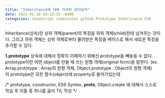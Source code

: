 ```yaml
---
title: "Inheritance에 대해 자세히 알아보자"
date: 2021-01-16 14:12:33 -0400
categories: JavaScript codestates github Prototype Inheritance ES6 
---
```

Inheritance(상속)란 상위 객체(parent)의 특징을 하위 객체(child)한테 넘겨주는 것이다. 그리고 하위 객체는 상위 객체로부터 물려받은 특징을 베이스로 해서 새로운 특징을 추가할 수 있다.

**1.prototype**
상속에 대해서 정확히 이해하기 위해선 prototype을 빼놓을 수 없다.   
prototype이란 어떤 object를 만들 때 쓰는 원형 객체(original form)을 말한다. (ex. Array.prototype : Array의 원형 객체, Object.prototype : Object의 원형 객체)   
이 prototype은 모든 함수(object)에 property로 들어가있는데 

/* prototype, constructor, ES6 Syntex, __proto__, Object.create 에 대해서 스스로 학습 후 이들 중 하나를 골라 TIL 작성 */
